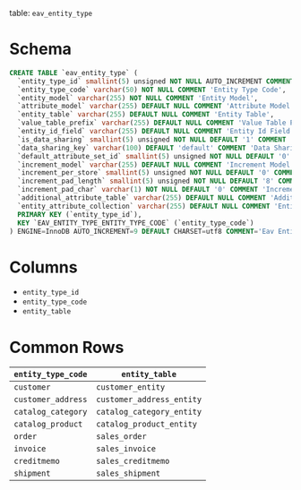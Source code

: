 table: `eav_entity_type`

# Schema

```sql
CREATE TABLE `eav_entity_type` (
  `entity_type_id` smallint(5) unsigned NOT NULL AUTO_INCREMENT COMMENT 'Entity Type Id',
  `entity_type_code` varchar(50) NOT NULL COMMENT 'Entity Type Code',
  `entity_model` varchar(255) NOT NULL COMMENT 'Entity Model',
  `attribute_model` varchar(255) DEFAULT NULL COMMENT 'Attribute Model',
  `entity_table` varchar(255) DEFAULT NULL COMMENT 'Entity Table',
  `value_table_prefix` varchar(255) DEFAULT NULL COMMENT 'Value Table Prefix',
  `entity_id_field` varchar(255) DEFAULT NULL COMMENT 'Entity Id Field',
  `is_data_sharing` smallint(5) unsigned NOT NULL DEFAULT '1' COMMENT 'Defines Is Data Sharing',
  `data_sharing_key` varchar(100) DEFAULT 'default' COMMENT 'Data Sharing Key',
  `default_attribute_set_id` smallint(5) unsigned NOT NULL DEFAULT '0' COMMENT 'Default Attribute Set Id',
  `increment_model` varchar(255) DEFAULT NULL COMMENT 'Increment Model',
  `increment_per_store` smallint(5) unsigned NOT NULL DEFAULT '0' COMMENT 'Increment Per Store',
  `increment_pad_length` smallint(5) unsigned NOT NULL DEFAULT '8' COMMENT 'Increment Pad Length',
  `increment_pad_char` varchar(1) NOT NULL DEFAULT '0' COMMENT 'Increment Pad Char',
  `additional_attribute_table` varchar(255) DEFAULT NULL COMMENT 'Additional Attribute Table',
  `entity_attribute_collection` varchar(255) DEFAULT NULL COMMENT 'Entity Attribute Collection',
  PRIMARY KEY (`entity_type_id`),
  KEY `EAV_ENTITY_TYPE_ENTITY_TYPE_CODE` (`entity_type_code`)
) ENGINE=InnoDB AUTO_INCREMENT=9 DEFAULT CHARSET=utf8 COMMENT='Eav Entity Type'
```

# Columns

- `entity_type_id`
- `entity_type_code`
- `entity_table`

# Common Rows

| `entity_type_code` | `entity_table`            |
|--------------------|---------------------------|
| `customer`         | `customer_entity`         |
| `customer_address` | `customer_address_entity` |
| `catalog_category` | `catalog_category_entity` |
| `catalog_product`  | `catalog_product_entity`  |
| `order`            | `sales_order`             |
| `invoice`          | `sales_invoice`           |
| `creditmemo`       | `sales_creditmemo`        |
| `shipment`         | `sales_shipment`          |
